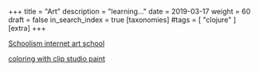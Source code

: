+++
title = "Art"
description = "learning..."
date = 2019-03-17
weight = 60
draft = false
in_search_index = true
[taxonomies]
#tags = [ "clojure" ]
[extra]
+++

[Schoolism internet art school](https://getpocket.com/redirect?url=https%3A%2F%2Fwww.schoolism.com%2Fschool.php&formCheck=a1f91891ecde07c931b506e24ab0aff5)

[coloring with clip studio paint](https://graphixly.com/blogs/webinars/webinar-recording-clip-studio-paint-realistic-coloring-and-shading-with-ubisoft-senior-concept-artist-magdalena-proszowska?utm_source=newsletter&utm_medium=email&utm_campaign=clip_studio_paint_coloring_webinar_recording_now_available&utm_term=2019-03-02)
